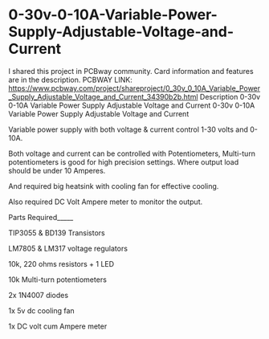 # 0-30v-0-10A-Variable-Power-Supply-Adjustable-Voltage-and-Current
I shared this project in PCBway community. Card information and features are in the description. PCBWAY LINK:  https://www.pcbway.com/project/shareproject/0_30v_0_10A_Variable_Power_Supply_Adjustable_Voltage_and_Current_34390b2b.html
Description
0-30v 0-10A Variable Power Supply Adjustable Voltage and Current
0-30v 0-10A Variable Power Supply Adjustable Voltage and Current



Variable power supply with both voltage & current control 1-30 volts and 0-10A.

Both voltage and current can be controlled with Potentiometers, Multi-turn potentiometers is good for high precision settings. Where output load should be under 10 Amperes.

And required big heatsink with cooling fan for effective cooling.

Also required DC Volt Ampere meter to monitor the output.



Parts Required_____

TIP3055 & BD139 Transistors

LM7805 & LM317 voltage regulators

10k, 220 ohms resistors + 1 LED

10k Multi-turn potentiometers

2x 1N4007 diodes

1x 5v dc cooling fan

1x DC volt cum Ampere meter
